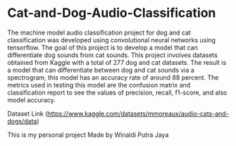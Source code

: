 # Cat-and-Dog-Audio-Classification
The machine model audio classification project for dog and cat classification was developed using convolutional neural networks using tensorflow. 
The goal of this project is to develop a model that can differentiate dog sounds from cat sounds. 
This project involves datasets obtained from Kaggle with a total of 277 dog and cat datasets. 
The result is a model that can differentiate between dog and cat sounds via a spectrogram, this model has an accuracy rate of around 88 percent. 
The metrics used in testing this model are the confusion matrix and classification report to see the values of precision, recall, f1-score, and also model accuracy.

Dataset Link (https://www.kaggle.com/datasets/mmoreaux/audio-cats-and-dogs/data)

This is my personal project
Made by Winaldi Putra Jaya
